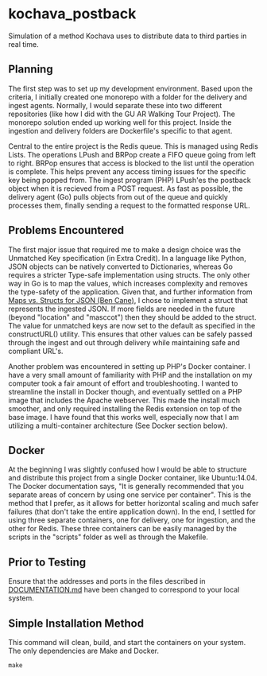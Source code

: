 # kochava_postback

Simulation of a method Kochava uses to distribute data to third parties in real time.

## Planning

The first step was to set up my development environment. Based upon the criteria, I initially created one monorepo with a folder for the delivery and ingest agents. Normally, I would separate these into two different repositories (like how I did with the GU AR Walking Tour Project). The monorepo solution ended up working well for this project. Inside the ingestion and delivery folders are Dockerfile's specific to that agent.

Central to the entire project is the Redis queue. This is managed using Redis Lists. The operations LPush and BRPop create a FIFO queue going from left to right. BRPop ensures that access is blocked to the list until the operation is complete. This helps prevent any access timing issues for the specific key being popped from. The ingest program (PHP) LPush'es the postback object when it is recieved from a POST request. As fast as possible, the delivery agent (Go) pulls objects from out of the queue and quickly processes them, finally sending a request to the formatted response URL.

## Problems Encountered

The first major issue that required me to make a design choice was the Unmatched Key specification (in Extra Credit). In a language like Python, JSON objects can be natively converted to Dictionaries, whereas Go requires a stricter Type-safe implementation using structs. The only other way in Go is to map the values, which increases complexity and removes the type-safety of the application. Given that, and further information from [Maps vs. Structs for JSON (Ben Cane)](https://bencane.com/2020/12/08/maps-vs-structs-for-json/), I chose to implement a struct that represents the ingested JSON. If more fields are needed in the future (beyond "location" and "masccot") then they should be added to the struct. The value for unmatched keys are now set to the default as specified in the constructURL() utility. This ensures that other values can be safely passed through the ingest and out through delivery while maintaining safe and compliant URL's.

Another problem was encountered in setting up PHP's Docker container. I have a very small amount of familiarity with PHP and the installation on my computer took a fair amount of effort and troubleshooting. I wanted to streamline the install in Docker though, and eventually settled on a PHP image that includes the Apache webserver. This made the install much smoother, and only required installing the Redis extension on top of the base image. I have found that this works well, especially now that I am utilizing a multi-container architecture (See Docker section below).

## Docker

At the beginning I was slightly confused how I would be able to structure and distribute this project from a single Docker container, like Ubuntu:14.04. The Docker documentation says, "It is generally recommended that you separate areas of concern by using one service per container". This is the method that I prefer, as it allows for better horizontal scaling and much safer failures (that don't take the entire application down). In the end, I settled for using three separate containers, one for delivery, one for ingestion, and the other for Redis. These three containers can be easily managed by the scripts in the "scripts" folder as well as through the Makefile.

## Prior to Testing

Ensure that the addresses and ports in the files described in [DOCUMENTATION.md](DOCUMENTATION.md) have been changed to correspond to your local system.

## Simple Installation Method

This command will clean, build, and start the containers on your system. The only dependencies are Make and Docker.

```
make
```
